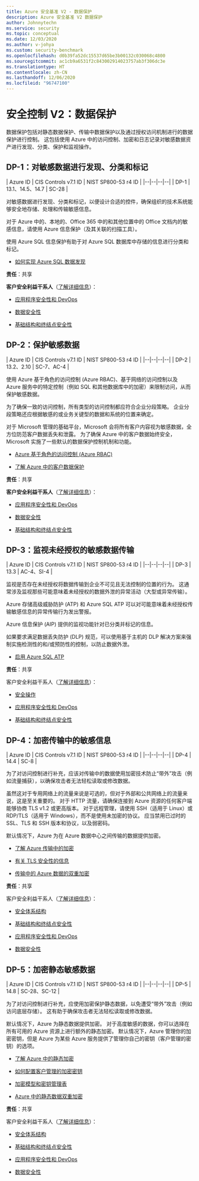 ```yaml
---
title: Azure 安全基准 V2 - 数据保护
description: Azure 安全基准 V2 数据保护
author: Johnnytechn
ms.service: security
ms.topic: conceptual
ms.date: 12/03/2020
ms.author: v-johya
ms.custom: security-benchmark
ms.openlocfilehash: d0b39fa52dc15537d65be3b00132c030068c4800
ms.sourcegitcommit: ac1cb9a6531f2c843002914023757ab3f306dc3e
ms.translationtype: HT
ms.contentlocale: zh-CN
ms.lasthandoff: 12/06/2020
ms.locfileid: "96747100"
---
```

# <a name="security-control-v2-data-protection"></a>安全控制 V2：数据保护

数据保护包括对静态数据保护、传输中数据保护以及通过授权访问机制进行的数据保护进行控制。 这包括使用 Azure 中的访问控制、加密和日志记录对敏感数据资产进行发现、分类、保护和监视操作。

## <a name="dp-1-discovery-classify-and-label-sensitive-data"></a>DP-1：对敏感数据进行发现、分类和标记

| Azure ID | CIS Controls v7.1 ID | NIST SP800-53 r4 ID |
|--|--|--|--|
| DP-1 | 13.1、14.5、14.7 | SC-28 |

对敏感数据进行发现、分类和标记，以便设计合适的控件，确保组织的技术系统能够安全地存储、处理和传输敏感信息。 

对于 Azure 中的、本地的、Office 365 中的和其他位置中的 Office 文档内的敏感信息，请使用 Azure 信息保护（及其关联的扫描工具）。 

使用 Azure SQL 信息保护有助于对 Azure SQL 数据库中存储的信息进行分类和标记。

- [如何实现 Azure SQL 数据发现](../../azure-sql/database/data-discovery-and-classification-overview.md)

**责任**：共享

**客户安全利益干系人**（[了解详细信息](https://docs.microsoft.com/azure/cloud-adoption-framework/organize/cloud-security#security-functions)）：

- [应用程序安全性和 DevOps](https://docs.microsoft.com/azure/cloud-adoption-framework/organize/cloud-security-application-security-devsecops)  

- [数据安全性](https://docs.microsoft.com/azure/cloud-adoption-framework/organize/cloud-security-data-security) 

- [基础结构和终结点安全性](https://docs.microsoft.com/azure/cloud-adoption-framework/organize/cloud-security-infrastructure-endpoint)

## <a name="dp-2-protect-sensitive-data"></a>DP-2：保护敏感数据

| Azure ID | CIS Controls v7.1 ID | NIST SP800-53 r4 ID |
|--|--|--|--|
| DP-2 | 13.2、2.10 | SC-7、AC-4 |

使用 Azure 基于角色的访问控制 (Azure RBAC)、基于网络的访问控制以及 Azure 服务中的特定控制（例如 SQL 和其他数据库中的加密）来限制访问，从而保护敏感数据。 

为了确保一致的访问控制，所有类型的访问控制都应符合企业分段策略。 企业分段策略还应根据敏感的或业务关键型的数据和系统的位置来确定。

对于 Microsoft 管理的基础平台，Microsoft 会将所有客户内容视为敏感数据，全方位防范客户数据丢失和泄露。 为了确保 Azure 中的客户数据始终安全，Microsoft 实施了一些默认的数据保护控制机制和功能。

- [Azure 基于角色的访问控制 (Azure RBAC)](../../role-based-access-control/overview.md)

- [了解 Azure 中的客户数据保护](../fundamentals/protection-customer-data.md)

**责任**：共享

**客户安全利益干系人**（[了解详细信息](https://docs.microsoft.com/azure/cloud-adoption-framework/organize/cloud-security#security-functions)）：

- [应用程序安全性和 DevOps](https://docs.microsoft.com/azure/cloud-adoption-framework/organize/cloud-security-application-security-devsecops) 

- [数据安全性](https://docs.microsoft.com/azure/cloud-adoption-framework/organize/cloud-security-data-security)

- [基础结构和终结点安全性](https://docs.microsoft.com/azure/cloud-adoption-framework/organize/cloud-security-infrastructure-endpoint)

## <a name="dp-3-monitor-for-unauthorized-transfer-of-sensitive-data"></a>DP-3：监视未经授权的敏感数据传输

| Azure ID | CIS Controls v7.1 ID | NIST SP800-53 r4 ID |
|--|--|--|--|
| DP-3 | 13.3 | AC-4、SI-4 |

监视是否存在未经授权将数据传输到企业不可见且无法控制的位置的行为。 这通常涉及监视那些可能意味着未经授权的数据外泄的异常活动（大型或异常传输）。 

Azure 存储高级威胁防护 (ATP) 和 Azure SQL ATP 可以对可能意味着未经授权传输敏感信息的异常传输行为发出警报。 

Azure 信息保护 (AIP) 提供的监视功能针对已分类并标记的信息。 

如果要求满足数据丢失防护 (DLP) 规范，可以使用基于主机的 DLP 解决方案来强制实施检测性的和/或预防性的控制，以防止数据外泄。

- [启用 Azure SQL ATP](../../azure-sql/database/threat-detection-overview.md)

**责任**：共享

客户安全利益干系人（[了解详细信息](https://docs.microsoft.com/azure/cloud-adoption-framework/organize/cloud-security#security-functions)）：

- [安全操作](https://docs.microsoft.com/azure/cloud-adoption-framework/organize/cloud-security) 

- [应用程序安全性和 DevOps](https://docs.microsoft.com/azure/cloud-adoption-framework/organize/cloud-security-application-security-devsecops) 

- [基础结构和终结点安全性](https://docs.microsoft.com/azure/cloud-adoption-framework/organize/cloud-security-infrastructure-endpoint)

## <a name="dp-4-encrypt-sensitive-information-in-transit"></a>DP-4：加密传输中的敏感信息

| Azure ID | CIS Controls v7.1 ID | NIST SP800-53 r4 ID |
|--|--|--|--|
| DP-4 | 14.4 | SC-8 |

为了对访问控制进行补充，应该对传输中的数据使用加密技术防止“带外”攻击（例如流量捕获），以确保攻击者无法轻松读取或修改数据。 

虽然这对于专用网络上的流量来说是可选的，但对于外部和公共网络上的流量来说，这是至关重要的。 对于 HTTP 流量，请确保连接到 Azure 资源的任何客户端能够协商 TLS v1.2 或更高版本。 对于远程管理，请使用 SSH（适用于 Linux）或 RDP/TLS（适用于 Windows），而不是使用未加密的协议。 应当禁用已过时的 SSL、TLS 和 SSH 版本和协议，以及弱密码。  

默认情况下，Azure 为在 Azure 数据中心之间传输的数据提供加密。 

- [了解 Azure 传输中的加密](../fundamentals/encryption-overview.md#encryption-of-data-in-transit)

- [有关 TLS 安全性的信息](https://docs.microsoft.com/security/engineering/solving-tls1-problem)

- [传输中的 Azure 数据的双重加密](../fundamentals/double-encryption.md#data-in-transit)

**责任**：共享

客户安全利益干系人（[了解详细信息](https://docs.microsoft.com/azure/cloud-adoption-framework/organize/cloud-security#security-functions)）：

- [安全体系结构](https://docs.microsoft.com/azure/cloud-adoption-framework/organize/cloud-security-architecture) 

- [基础结构和终结点安全性](https://docs.microsoft.com/azure/cloud-adoption-framework/organize/cloud-security-infrastructure-endpoint)

- [应用程序安全性和 DevOps](https://docs.microsoft.com/azure/cloud-adoption-framework/organize/cloud-security-application-security-devsecops) 

- [数据安全性](https://docs.microsoft.com/azure/cloud-adoption-framework/organize/cloud-security-data-security)

## <a name="dp-5-encrypt-sensitive-data-at-rest"></a>DP-5：加密静态敏感数据

| Azure ID | CIS Controls v7.1 ID | NIST SP800-53 r4 ID |
|--|--|--|--|
| DP-5 | 14.8 | SC-28、SC-12 |

为了对访问控制进行补充，应使用加密保护静态数据，以免遭受“带外”攻击（例如访问底层存储）。 这有助于确保攻击者无法轻松读取或修改数据。 

默认情况下，Azure 为静态数据提供加密。 对于高度敏感的数据，你可以选择在所有可用的 Azure 资源上进行额外的静态加密。 默认情况下，Azure 管理你的加密密钥，但是 Azure 为某些 Azure 服务提供了管理你自己的密钥（客户管理的密钥）的选项。

- [了解 Azure 中的静态加密](../fundamentals/encryption-atrest.md#encryption-at-rest-in-microsoft-cloud-services)

- [如何配置客户管理的加密密钥](../../storage/common/customer-managed-keys-configure-key-vault.md)

- [加密模型和密钥管理表](../fundamentals/encryption-models.md)

- [Azure 中的静态数据双重加密](../fundamentals/double-encryption.md#data-at-rest)

**责任**：共享

客户安全利益干系人（[了解详细信息](https://docs.microsoft.com/azure/cloud-adoption-framework/organize/cloud-security#security-functions)）：

- [安全体系结构](https://docs.microsoft.com/azure/cloud-adoption-framework/organize/cloud-security-architecture) 

- [基础结构和终结点安全性](https://docs.microsoft.com/azure/cloud-adoption-framework/organize/cloud-security-infrastructure-endpoint)

- [应用程序安全性和 DevOps](https://docs.microsoft.com/azure/cloud-adoption-framework/organize/cloud-security-application-security-devsecops)

- [数据安全性](https://docs.microsoft.com/azure/cloud-adoption-framework/organize/cloud-security-data-security)

